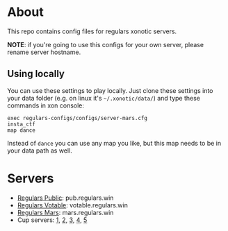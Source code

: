 # About

This repo contains config files for regulars xonotic servers.

**NOTE**: if you're going to use this configs for your own server, please rename server hostname.

## Using locally

You can use these settings to play locally. Just clone these settings into your data folder
(e.g. on linux it's  `~/.xonotic/data/`) and type these commands in xon console:

```
exec regulars-configs/configs/server-mars.cfg
insta_ctf
map dance
```

Instead of `dance` you can use any map you like, but this map needs to be in your data path as well.

# Servers

* [Regulars Public](http://stats.xonotic.org/server/436): pub.regulars.win
* [Regulars Votable](http://stats.xonotic.org/server/6037): votable.regulars.win
* [Regulars Mars](http://stats.xonotic.org/server/4171): mars.regulars.win
* Cup servers: [1](http://stats.xonotic.org/server/5904), [2](http://stats.xonotic.org/server/5905),
[3](http://stats.xonotic.org/server/5907), [4](http://stats.xonotic.org/server/5908), [5](http://stats.xonotic.org/server/5781)
